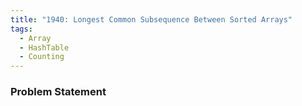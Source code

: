 ```yaml
---
title: "1940: Longest Common Subsequence Between Sorted Arrays"
tags:
  - Array
  - HashTable
  - Counting
---
```

### Problem Statement

